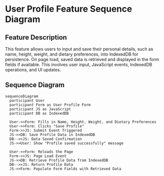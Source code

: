 # User Profile Feature Sequence Diagram

## Feature Description
This feature allows users to input and save their personal details, such as name, height, weight, and dietary preferences, into IndexedDB for persistence. On page load, saved data is retrieved and displayed in the form fields if available. This involves user input, JavaScript events, IndexedDB operations, and UI updates.

## Sequence Diagram

```mermaid
sequenceDiagram
  participant User
  participant Form as User Profile Form
  participant JS as JavaScript
  participant DB as IndexedDB

  User->>Form: Fills in Name, Height, Weight, and Dietary Preferences
  User->>Form: Clicks "Save Profile"
  Form->>JS: Submit Event Triggered
  JS->>DB: Save Profile Data in IndexedDB
  DB-->>JS: Data Saved Confirmation
  JS->>User: Show "Profile saved successfully" message

  User->>Form: Reloads the Page
  Form->>JS: Page Load Event
  JS->>DB: Retrieve Profile Data from IndexedDB
  DB-->>JS: Return Profile Data
  JS->>Form: Populate Form Fields with Retrieved Data

